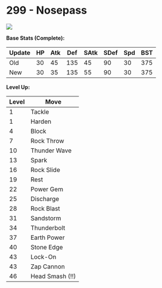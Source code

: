 # 299 - Nosepass
![][299]

**Base Stats (Complete):**

Update | HP | Atk | Def | SAtk | SDef | Spd | BST
---    | ---| --- | --- | ---  | ---  | --- | ---
Old    | 30 |  45 |  135 |  45  |  90  |  30  |  375
New    | 30 |  35 |  135 |  55  |  90  |  30  |  375

**Level Up:**

Level | Move
---   | ---
  1   | Tackle
  1   | Harden
  4   | Block
  7   | Rock Throw
 10   | Thunder Wave
 13   | Spark
 16   | Rock Slide
 19   | Rest
 22   | Power Gem
 25   | Discharge
 28   | Rock Blast
 31   | Sandstorm
 34   | Thunderbolt
 37   | Earth Power
 40   | Stone Edge
 43   | Lock-On
 43   | Zap Cannon
 46   | Head Smash (!!)



[299]: /img/pokemon/299.png
